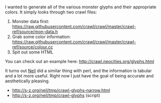 I wanted to generate all of the various monster glyphs and their appropriate colors. It simply looks through two crawl files:

 1. Monster data first: https://raw.githubusercontent.com/crawl/crawl/master/crawl-ref/source/mon-data.h
 2. Grab some color information: https://raw.githubusercontent.com/crawl/crawl/master/crawl-ref/source/colour.cc
 3. Spit out some HTML

You can check out an example here: http://crawl.neocities.org/glyphs.html

It turns out [Neil](http://s-z.org/neil/) did a similar thing with perl, and the information is tabular and a lot more useful. Right now I just have the goal of being accurate and aesthetically pleasing.

 * http://s-z.org/neil/tmp/crawl-glyphs-narrow.html
 * http://s-z.org/neil/tmp/crawl-glyphs (script)
